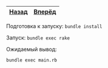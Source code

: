 | [Назад](../1-ruby2.6) | [Вперёд](../3-ruby3.0) |
|:---------------------:|:----------------------:|

Подготовка к запуску: `bundle install`

Запуск: `bundle exec rake`

Ожидаемый вывод:

```
bundle exec main.rb
```
